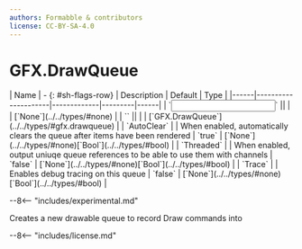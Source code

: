 ```yaml
---
authors: Formabble & contributors
license: CC-BY-SA-4.0
---
```



# GFX.DrawQueue

<div class="sh-parameters" markdown="1">
| Name | - {: #sh-flags-row} | Description | Default | Type |
|------|---------------------|-------------|---------|------|
| `<input>` || | | [`None`](../../types/#none) |
| `<output>` || | | [`GFX.DrawQueue`](../../types/#gfx.drawqueue) |
| `AutoClear` |  | When enabled, automatically clears the queue after items have been rendered | `true` | [`None`](../../types/#none)[`Bool`](../../types/#bool) |
| `Threaded` |  | When enabled, output uniuqe queue references to be able to use them with channels | `false` | [`None`](../../types/#none)[`Bool`](../../types/#bool) |
| `Trace` |  | Enables debug tracing on this queue | `false` | [`None`](../../types/#none)[`Bool`](../../types/#bool) |

</div>

--8<-- "includes/experimental.md"

Creates a new drawable queue to record Draw commands into

--8<-- "includes/license.md"

